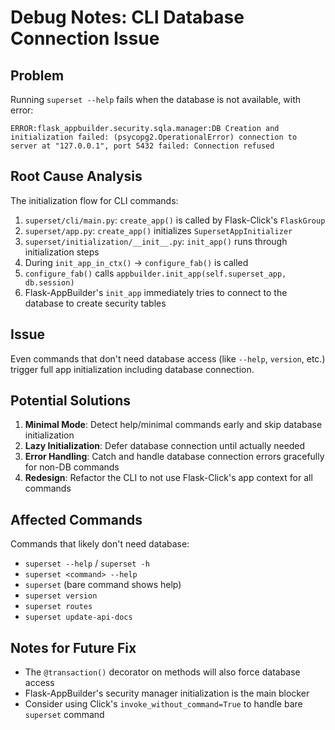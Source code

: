 # Debug Notes: CLI Database Connection Issue

## Problem
Running `superset --help` fails when the database is not available, with error:
```
ERROR:flask_appbuilder.security.sqla.manager:DB Creation and initialization failed: (psycopg2.OperationalError) connection to server at "127.0.0.1", port 5432 failed: Connection refused
```

## Root Cause Analysis

The initialization flow for CLI commands:
1. `superset/cli/main.py`: `create_app()` is called by Flask-Click's `FlaskGroup`
2. `superset/app.py`: `create_app()` initializes `SupersetAppInitializer`
3. `superset/initialization/__init__.py`: `init_app()` runs through initialization steps
4. During `init_app_in_ctx()` → `configure_fab()` is called
5. `configure_fab()` calls `appbuilder.init_app(self.superset_app, db.session)`
6. Flask-AppBuilder's `init_app` immediately tries to connect to the database to create security tables

## Issue
Even commands that don't need database access (like `--help`, `version`, etc.) trigger full app initialization including database connection.

## Potential Solutions
1. **Minimal Mode**: Detect help/minimal commands early and skip database initialization
2. **Lazy Initialization**: Defer database connection until actually needed
3. **Error Handling**: Catch and handle database connection errors gracefully for non-DB commands
4. **Redesign**: Refactor the CLI to not use Flask-Click's app context for all commands

## Affected Commands
Commands that likely don't need database:
- `superset --help` / `superset -h`
- `superset <command> --help`
- `superset` (bare command shows help)
- `superset version`
- `superset routes`
- `superset update-api-docs`

## Notes for Future Fix
- The `@transaction()` decorator on methods will also force database access
- Flask-AppBuilder's security manager initialization is the main blocker
- Consider using Click's `invoke_without_command=True` to handle bare `superset` command
